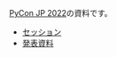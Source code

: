[PyCon JP 2022](https://2022.pycon.jp/)の資料です。

* [セッション]()
* [発表資料](https://docs.google.com/presentation/d/19b0jIIj2-KmwXf49eWM2dgzZPeSuxABDyib_lpyTCxU/edit?usp=sharing)

